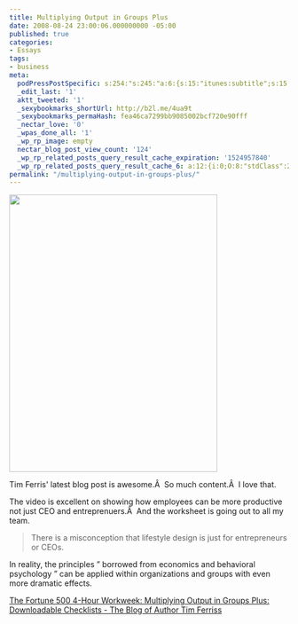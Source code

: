 ```yaml
---
title: Multiplying Output in Groups Plus
date: 2008-08-24 23:00:06.000000000 -05:00
published: true
categories:
- Essays
tags:
- business
meta:
  podPressPostSpecific: s:254:"s:245:"a:6:{s:15:"itunes:subtitle";s:15:"##PostExcerpt##";s:14:"itunes:summary";s:15:"##PostExcerpt##";s:15:"itunes:keywords";s:17:"##WordPressCats##";s:13:"itunes:author";s:10:"##Global##";s:15:"itunes:explicit";s:2:"No";s:12:"itunes:block";s:2:"No";}";";
  _edit_last: '1'
  aktt_tweeted: '1'
  _sexybookmarks_shortUrl: http://b2l.me/4ua9t
  _sexybookmarks_permaHash: fea46ca7299bb9085002bcf720e90fff
  _nectar_love: '0'
  _wpas_done_all: '1'
  _wp_rp_image: empty
  nectar_blog_post_view_count: '124'
  _wp_rp_related_posts_query_result_cache_expiration: '1524957840'
  _wp_rp_related_posts_query_result_cache_6: a:12:{i:0;O:8:"stdClass":2:{s:7:"post_id";s:4:"4056";s:5:"score";s:17:"64.87214931845416";}i:1;O:8:"stdClass":2:{s:7:"post_id";s:3:"991";s:5:"score";s:17:"60.92601772337868";}i:2;O:8:"stdClass":2:{s:7:"post_id";s:3:"645";s:5:"score";s:17:"60.68115927433319";}i:3;O:8:"stdClass":2:{s:7:"post_id";s:3:"741";s:5:"score";s:18:"46.363282503481976";}i:4;O:8:"stdClass":2:{s:7:"post_id";s:3:"717";s:5:"score";s:18:"46.175244275330364";}i:5;O:8:"stdClass":2:{s:7:"post_id";s:4:"2074";s:5:"score";s:17:"44.98121200852256";}i:6;O:8:"stdClass":2:{s:7:"post_id";s:3:"389";s:5:"score";s:17:"44.78894991421047";}i:7;O:8:"stdClass":2:{s:7:"post_id";s:3:"722";s:5:"score";s:17:"43.92269335767994";}i:8;O:8:"stdClass":2:{s:7:"post_id";s:3:"725";s:5:"score";s:17:"43.40265555309058";}i:9;O:8:"stdClass":2:{s:7:"post_id";s:3:"692";s:5:"score";s:17:"41.33450801801554";}i:10;O:8:"stdClass":2:{s:7:"post_id";s:4:"1347";s:5:"score";s:18:"40.366914115256606";}i:11;O:8:"stdClass":2:{s:7:"post_id";s:3:"684";s:5:"score";s:18:"40.366914115256606";}}
permalink: "/multiplying-output-in-groups-plus/"
---
```

<img class="alignright" src="{{ site.baseurl }}/posts/2008/08/2455345820_a9a602d403.jpg" alt="" width="375" height="500" />

Tim Ferris' latest blog post is awesome.Â  So much content.Â  I love that.

The video is excellent on showing how employees can be more productive not just CEO and entreprenuers.Â  And the worksheet is going out to all my team.
>There is a misconception that lifestyle design is just for entrepreneurs or CEOs.

In reality, the principles  ” borrowed from economics and behavioral psychology  ” can be applied within organizations and groups with even more dramatic effects.</blockquote>
<p><a href="http://www.fourhourworkweek.com/blog/2008/08/22/the-fortune-500-4-hour-workweek-multiplying-output-in-groups-plus-downloadable-checklists/" rel="nofollow">The Fortune 500 4-Hour Workweek: Multiplying Output in Groups Plus: Downloadable Checklists - The Blog of Author Tim Ferriss</a></p>
